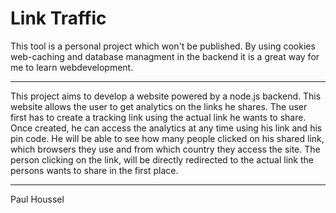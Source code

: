 # Link Traffic

This tool is a personal project which won't be published. By using cookies web-caching and database managment in the backend it is a great way for me to learn webdevelopment.

---------------------------------

This project aims to develop a website powered by a node.js backend. This website allows the user to get analytics on the links he shares.
The user first has to create a tracking link using the actual link he wants to share. 
Once created, he can access the analytics at any time using his link and his pin code. He will be able to see how many people clicked on his shared link, which browsers they use and from which country they access the site.
The person clicking on the link, will be directly redirected to the actual link the persons wants to share in the first place.

---------------------------------

Paul Houssel
